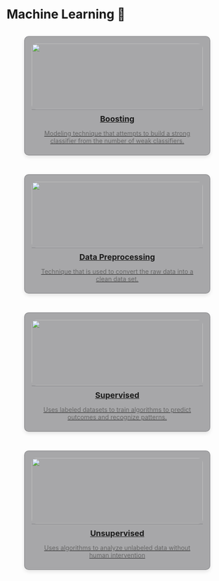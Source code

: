 # Machine Learning 🤖 


<div style="display: grid; grid-template-columns: repeat(auto-fit, minmax(300px, 1fr)); gap: 15px;">

<!-- Boosting -->
<figure style="padding: 1rem 1rem 0 1rem; background-color: rgba(39, 39, 43, 0.4); border: 1px solid rgba(76, 76, 82, 0.4); border-radius: 10px; box-shadow: 0 4px 8px rgba(0, 0, 0, 0.1); overflow: hidden; transition: transform 0.2s; display: flex; flex-direction: column; align-items: center;">
  <a href="boosting/" style="width: 100%; display: block;">
    <img src="https://media.geeksforgeeks.org/wp-content/uploads/20210707140911/Boosting.png" alt="" style="width: 100%; height: 150px; object-fit: cover; border-radius: 10px;" />
    <figcaption style="padding: 10px; text-align: center; border-top: 1px solid rgba(76, 76, 82, 0.4); border-radius: 0 0 10px 10px;">
      <h3 style="margin: 0; font-size: 18px;">Boosting</h3>
      <p style="font-size: 14px; color: #666;">Modeling technique that attempts to build a strong classifier from the number of weak classifiers.</p>
    </figcaption>
  </a>
</figure>

<!-- Data Processing -->
<figure style="padding: 1rem 1rem 0 1rem; background-color: rgba(39, 39, 43, 0.4); border: 1px solid rgba(76, 76, 82, 0.4); border-radius: 10px; box-shadow: 0 4px 8px rgba(0, 0, 0, 0.1); overflow: hidden; transition: transform 0.2s; display: flex; flex-direction: column; align-items: center;">
  <a href="data-preprocessing/" style="width: 100%; display: block;">
    <img src="https://framerusercontent.com/images/tcuop20H7fupm3w8fgxSMfql1vc.png" alt="" style="width: 100%; height: 150px; object-fit: cover; border-radius: 10px;" />
    <figcaption style="padding: 10px; text-align: center; border-top: 1px solid rgba(76, 76, 82, 0.4); border-radius: 0 0 10px 10px;">
      <h3 style="margin: 0; font-size: 18px;">Data Preprocessing</h3>
      <p style="font-size: 14px; color: #666;"> Technique that is used to convert the raw data into a clean data set.</p>
    </figcaption>
  </a>
</figure>

<!-- Supervised -->
<figure style="padding: 1rem 1rem 0 1rem; background-color: rgba(39, 39, 43, 0.4); border: 1px solid rgba(76, 76, 82, 0.4); border-radius: 10px; box-shadow: 0 4px 8px rgba(0, 0, 0, 0.1); overflow: hidden; transition: transform 0.2s; display: flex; flex-direction: column; align-items: center;">
  <a href="supervised/" style="width: 100%; display: block;">
    <img src="https://i0.wp.com/eastgate-software.com/wp-content/uploads/2023/10/supervised-learning.png?resize=1140%2C570&ssl=1" alt="" style="width: 100%; height: 150px; object-fit: cover; border-radius: 10px;" />
    <figcaption style="padding: 10px; text-align: center; border-top: 1px solid rgba(76, 76, 82, 0.4); border-radius: 0 0 10px 10px;">
      <h3 style="margin: 0; font-size: 18px;">Supervised</h3>
      <p style="font-size: 14px; color: #666;">Uses labeled datasets to train algorithms to predict outcomes and recognize patterns.</p>
    </figcaption>
  </a>
</figure>

<!-- Unsupervised -->
<figure style="padding: 1rem 1rem 0 1rem; background-color: rgba(39, 39, 43, 0.4); border: 1px solid rgba(76, 76, 82, 0.4); border-radius: 10px; box-shadow: 0 4px 8px rgba(0, 0, 0, 0.1); overflow: hidden; transition: transform 0.2s; display: flex; flex-direction: column; align-items: center;">
  <a href="unsupervised/" style="width: 100%; display: block;">
    <img src="https://images.shiksha.com/mediadata/ugcDocuments/images/wordpressImages/2022_05_Unsupervised-Learning.jpg" alt="" style="width: 100%; height: 150px; object-fit: cover; border-radius: 10px;" />
    <figcaption style="padding: 10px; text-align: center; border-top: 1px solid rgba(76, 76, 82, 0.4); border-radius: 0 0 10px 10px;">
      <h3 style="margin: 0; font-size: 18px;">Unsupervised</h3>
      <p style="font-size: 14px; color: #666;">Uses algorithms to analyze unlabeled data without human intervention</p>
    </figcaption>
  </a>
</figure>

</div>
